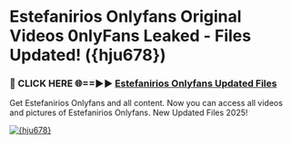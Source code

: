 # Estefanirios Onlyfans Original Videos 0nlyFans Leaked - Files Updated! ({hju678})

<h3>🔴 CLICK HERE 🌐==►► <a href="https://tinyurl.com/ms9xzufz" rel="nofollow">Estefanirios Onlyfans Updated Files</a></h3>

Get Estefanirios Onlyfans and all content. Now you can access all videos and pictures of Estefanirios Onlyfans. New Updated Files 2025!

[![{hju678}](https://i.imgur.com/PQ7UWWw.gif)](https://tinyurl.com/ms9xzufz)